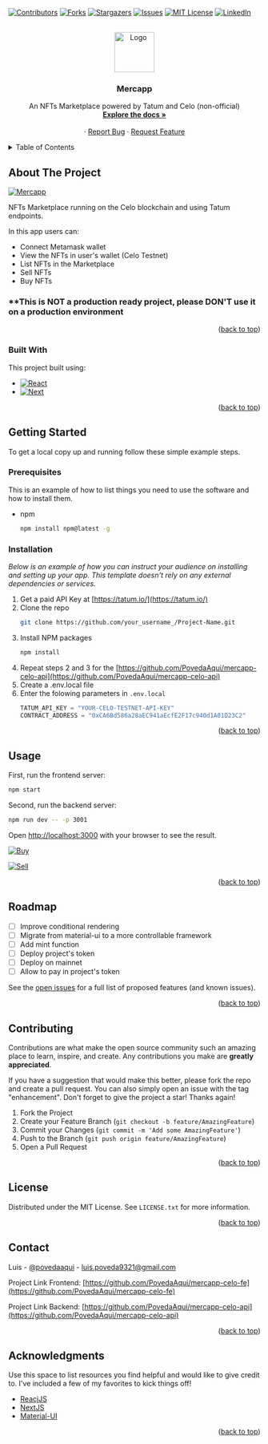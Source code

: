 <div id="top"></div>
<!--
*** Thanks for checking out the Best-README-Template. If you have a suggestion
*** that would make this better, please fork the repo and create a pull request
*** or simply open an issue with the tag "enhancement".
*** Don't forget to give the project a star!
*** Thanks again! Now go create something AMAZING! :D
-->



<!-- PROJECT SHIELDS -->
<!--
*** I'm using markdown "reference style" links for readability.
*** Reference links are enclosed in brackets [ ] instead of parentheses ( ).
*** See the bottom of this document for the declaration of the reference variables
*** for contributors-url, forks-url, etc. This is an optional, concise syntax you may use.
*** https://www.markdownguide.org/basic-syntax/#reference-style-links
-->
[![Contributors][contributors-shield]][contributors-url]
[![Forks][forks-shield]][forks-url]
[![Stargazers][stars-shield]][stars-url]
[![Issues][issues-shield]][issues-url]
[![MIT License][license-shield]][license-url]
[![LinkedIn][linkedin-shield]][linkedin-url]



<!-- PROJECT LOGO -->
<br />
<div align="center">
  <a href="https://github.com/PovedaAqui/mercapp-celo-fe">
    <img src="images/logo.png" alt="Logo" width="80" height="80">
  </a>

  <h3 align="center">Mercapp</h3>

  <p align="center">
    An NFTs Marketplace powered by Tatum and Celo (non-official)
    <br />
    <a href="https://github.com/PovedaAqui/mercapp-celo-fe"><strong>Explore the docs »</strong></a>
    <br />
    <br />
    <!-- <a href="https://github.com/othneildrew/Best-README-Template">View Demo</a>-->
    ·
    <a href="https://github.com/PovedaAqui/mercapp-celo-fe/issues">Report Bug</a>
    ·
    <a href="https://github.com/PovedaAqui/mercapp-celo-fe/issues">Request Feature</a>
  </p>
</div>



<!-- TABLE OF CONTENTS -->
<details>
  <summary>Table of Contents</summary>
  <ol>
    <li>
      <a href="#about-the-project">About The Project</a>
      <ul>
        <li><a href="#built-with">Built With</a></li>
      </ul>
    </li>
    <li>
      <a href="#getting-started">Getting Started</a>
      <ul>
        <li><a href="#prerequisites">Prerequisites</a></li>
        <li><a href="#installation">Installation</a></li>
      </ul>
    </li>
    <li><a href="#usage">Usage</a></li>
    <li><a href="#roadmap">Roadmap</a></li>
    <li><a href="#contributing">Contributing</a></li>
    <li><a href="#license">License</a></li>
    <li><a href="#contact">Contact</a></li>
    <li><a href="#acknowledgments">Acknowledgments</a></li>
  </ol>
</details>



<!-- ABOUT THE PROJECT -->
## About The Project

[![Mercapp][product-screenshot-1]](https://media.giphy.com/media/ZhNH8Eys8RweUhB3qT/giphy.gif)

NFTs Marketplace running on the Celo blockchain and using Tatum endpoints.

In this app users can:
* Connect Metamask wallet
* View the NFTs in user's wallet (Celo Testnet)
* List NFTs in the Marketplace
* Sell NFTs
* Buy NFTs

### **This is NOT a production ready project, please DON'T use it on a production environment

<p align="right">(<a href="#top">back to top</a>)</p>



### Built With

This project built using:

* [![React][React.js]][React-url]
* [![Next][Next.js]][Next-url]


<p align="right">(<a href="#top">back to top</a>)</p>



<!-- GETTING STARTED -->
## Getting Started

To get a local copy up and running follow these simple example steps.

### Prerequisites

This is an example of how to list things you need to use the software and how to install them.
* npm
  ```sh
  npm install npm@latest -g
  ```

### Installation

_Below is an example of how you can instruct your audience on installing and setting up your app. This template doesn't rely on any external dependencies or services._

1. Get a paid API Key at [https://tatum.io/](https://tatum.io/)
2. Clone the repo
   ```sh
   git clone https://github.com/your_username_/Project-Name.git
   ```
3. Install NPM packages
   ```sh
   npm install
   ```
4. Repeat steps 2 and 3 for the [https://github.com/PovedaAqui/mercapp-celo-api](https://github.com/PovedaAqui/mercapp-celo-api)
5. Create a .env.local file
6. Enter the folowing parameters in `.env.local`
   ```js
   TATUM_API_KEY = "YOUR-CELO-TESTNET-API-KEY"
   CONTRACT_ADDRESS = "0xCA6Bd586a28aEC941aEcfE2F17c940d1A01D23C2"
   ```

<p align="right">(<a href="#top">back to top</a>)</p>



<!-- USAGE EXAMPLES -->
## Usage

First, run the frontend server:

```bash
npm start
```

Second, run the backend server:

```bash
npm run dev -- -p 3001
```

Open [http://localhost:3000](http://localhost:3000) with your browser to see the result.

[![Buy][product-screenshot-2]](https://media.giphy.com/media/LbQyMJ4AfNDIoDzty1/giphy.gif)

[![Sell][product-screenshot-3]](https://media.giphy.com/media/jFVxM4WRjf9U3IrsTE/giphy.gif)

<p align="right">(<a href="#top">back to top</a>)</p>



<!-- ROADMAP -->
## Roadmap

- [ ] Improve conditional rendering
- [ ] Migrate from material-ui to a more controllable framework
- [ ] Add mint function
- [ ] Deploy project's token
- [ ] Deploy on mainnet
- [ ] Allow to pay in project's token

See the [open issues](https://github.com/PovedaAqui/mercapp-celo-fe/issues) for a full list of proposed features (and known issues).

<p align="right">(<a href="#top">back to top</a>)</p>



<!-- CONTRIBUTING -->
## Contributing

Contributions are what make the open source community such an amazing place to learn, inspire, and create. Any contributions you make are **greatly appreciated**.

If you have a suggestion that would make this better, please fork the repo and create a pull request. You can also simply open an issue with the tag "enhancement".
Don't forget to give the project a star! Thanks again!

1. Fork the Project
2. Create your Feature Branch (`git checkout -b feature/AmazingFeature`)
3. Commit your Changes (`git commit -m 'Add some AmazingFeature'`)
4. Push to the Branch (`git push origin feature/AmazingFeature`)
5. Open a Pull Request

<p align="right">(<a href="#top">back to top</a>)</p>



<!-- LICENSE -->
## License

Distributed under the MIT License. See `LICENSE.txt` for more information.

<p align="right">(<a href="#top">back to top</a>)</p>



<!-- CONTACT -->
## Contact

Luis - [@povedaaqui](https://twitter.com/povedaaqui) - luis.poveda9321@gmail.com

Project Link Frontend: [https://github.com/PovedaAqui/mercapp-celo-fe](https://github.com/PovedaAqui/mercapp-celo-fe)

Project Link Backend: [https://github.com/PovedaAqui/mercapp-celo-api](https://github.com/PovedaAqui/mercapp-celo-api)

<p align="right">(<a href="#top">back to top</a>)</p>



<!-- ACKNOWLEDGMENTS -->
## Acknowledgments

Use this space to list resources you find helpful and would like to give credit to. I've included a few of my favorites to kick things off!

* [ReacjJS](https://choosealicense.com)
* [NextJS](https://www.webpagefx.com/tools/emoji-cheat-sheet)
* [Material-UI](https://mui.com/)

<p align="right">(<a href="#top">back to top</a>)</p>



<!-- MARKDOWN LINKS & IMAGES -->
<!-- https://www.markdownguide.org/basic-syntax/#reference-style-links -->
[contributors-shield]: https://img.shields.io/github/contributors/povedaaqui/mercapp-celo-fe.svg?style=for-the-badge
[contributors-url]: https://github.com/PovedaAqui/mercapp-celo-fe/graphs/contributors
[forks-shield]: https://img.shields.io/github/forks/povedaaqui/mercapp-celo-fe.svg?style=for-the-badge
[forks-url]: https://github.com/PovedaAqui/mercapp-celo-fe/network/members
[stars-shield]: https://img.shields.io/github/stars/povedaaqui/mercapp-celo-fe.svg?style=for-the-badge
[stars-url]: https://github.com/PovedaAqui/mercapp-celo-fe/stargazers
[issues-shield]: https://img.shields.io/github/issues/povedaaqui/mercapp-celo-fe.svg?style=for-the-badge
[issues-url]: https://github.com/PovedaAqui/mercapp-celo-fe/issues
[license-shield]: https://img.shields.io/github/license/povedaaqui/mercapp-celo-fe.svg?style=for-the-badge
[license-url]: https://github.com/PovedaAqui/mercapp-celo-fe/LICENSE.txt
[linkedin-shield]: https://img.shields.io/badge/-LinkedIn-black.svg?style=for-the-badge&logo=linkedin&colorB=555
[linkedin-url]: https://linkedin.com/in/luiscarlospoveda
[product-screenshot-1]: https://drive.google.com/file/d/1TV1ASmGFMT__tDzj28PJ0nsCx4Yfq0Dc/view?usp=sharing
[product-screenshot-2]: https://drive.google.com/file/d/1aTap-7oU-vKr7sKNwMnMwvjipprk3Jtk/view?usp=sharing
[product-screenshot-3]: https://drive.google.com/file/d/1oQ424sm4M_X-mrY2QdTU1BV2wJAht4_X/view?usp=sharing
[Next.js]: https://img.shields.io/badge/next.js-000000?style=for-the-badge&logo=nextdotjs&logoColor=white
[Next-url]: https://nextjs.org/
[React.js]: https://img.shields.io/badge/React-20232A?style=for-the-badge&logo=react&logoColor=61DAFB
[React-url]: https://reactjs.org/
[Vue.js]: https://img.shields.io/badge/Vue.js-35495E?style=for-the-badge&logo=vuedotjs&logoColor=4FC08D
[Vue-url]: https://vuejs.org/
[Angular.io]: https://img.shields.io/badge/Angular-DD0031?style=for-the-badge&logo=angular&logoColor=white
[Angular-url]: https://angular.io/
[Svelte.dev]: https://img.shields.io/badge/Svelte-4A4A55?style=for-the-badge&logo=svelte&logoColor=FF3E00
[Svelte-url]: https://svelte.dev/
[Laravel.com]: https://img.shields.io/badge/Laravel-FF2D20?style=for-the-badge&logo=laravel&logoColor=white
[Laravel-url]: https://laravel.com
[Bootstrap.com]: https://img.shields.io/badge/Bootstrap-563D7C?style=for-the-badge&logo=bootstrap&logoColor=white
[Bootstrap-url]: https://getbootstrap.com
[JQuery.com]: https://img.shields.io/badge/jQuery-0769AD?style=for-the-badge&logo=jquery&logoColor=white
[JQuery-url]: https://jquery.com